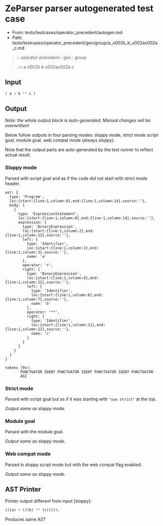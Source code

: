 # ZeParser parser autogenerated test case

- From: tests/testcases/operator_precedent/autogen.md
- Path: tests/testcases/operator_precedent/gen/group/a_x002b_b_x002ax002a_c.md

> :: operator precedent : gen : group
>
> ::> a x002b b x002ax002a c

## Input


`````js
( a + b ** c )
`````

## Output

_Note: the whole output block is auto-generated. Manual changes will be overwritten!_

Below follow outputs in four parsing modes: sloppy mode, strict mode script goal, module goal, web compat mode (always sloppy).

Note that the output parts are auto-generated by the test runner to reflect actual result.

### Sloppy mode

Parsed with script goal and as if the code did not start with strict mode header.

`````
ast: {
  type: 'Program',
  loc:{start:{line:1,column:0},end:{line:1,column:14},source:''},
  body: [
    {
      type: 'ExpressionStatement',
      loc:{start:{line:1,column:0},end:{line:1,column:14},source:''},
      expression: {
        type: 'BinaryExpression',
        loc:{start:{line:1,column:2},end:{line:1,column:12},source:''},
        left: {
          type: 'Identifier',
          loc:{start:{line:1,column:2},end:{line:1,column:3},source:''},
          name: 'a'
        },
        operator: '+',
        right: {
          type: 'BinaryExpression',
          loc:{start:{line:1,column:6},end:{line:1,column:12},source:''},
          left: {
            type: 'Identifier',
            loc:{start:{line:1,column:6},end:{line:1,column:7},source:''},
            name: 'b'
          },
          operator: '**',
          right: {
            type: 'Identifier',
            loc:{start:{line:1,column:11},end:{line:1,column:12},source:''},
            name: 'c'
          }
        }
      }
    }
  ]
}

tokens (9x):
       PUNCTUATOR IDENT PUNCTUATOR IDENT PUNCTUATOR IDENT PUNCTUATOR
       ASI
`````

### Strict mode

Parsed with script goal but as if it was starting with `"use strict"` at the top.

_Output same as sloppy mode._

### Module goal

Parsed with the module goal.

_Output same as sloppy mode._

### Web compat mode

Parsed in sloppy script mode but with the web compat flag enabled.

_Output same as sloppy mode._

## AST Printer

Printer output different from input [sloppy]:

````js
(((a) + (((b) ** (c)))));
````

Produces same AST
